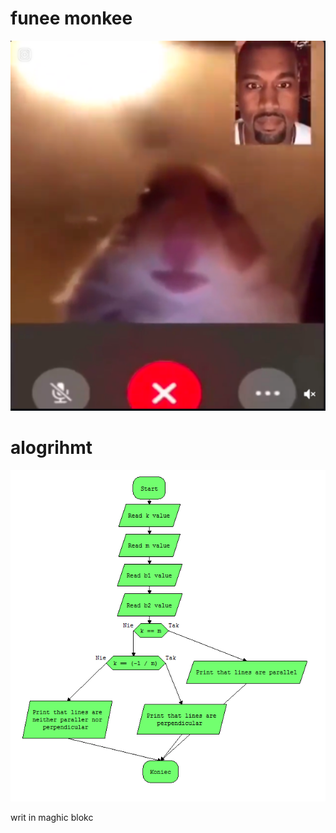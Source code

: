 # funee monkee

![alt text](https://github.com/kuba2k2/zsl/raw/master/parallel/ye.png "ye")

# alogrihmt
![jjjj](https://github.com/kuba2k2/zsl/raw/master/parallel/parallel.png "this is my magic blokc")

writ in maghic blokc

